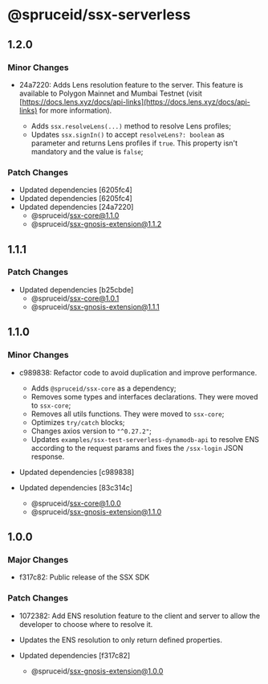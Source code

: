 # @spruceid/ssx-serverless

## 1.2.0

### Minor Changes

- 24a7220: Adds Lens resolution feature to the server. This feature is available to Polygon Mainnet and Mumbai Testnet (visit [https://docs.lens.xyz/docs/api-links](https://docs.lens.xyz/docs/api-links) for more information).

  - Adds `ssx.resolveLens(...)` method to resolve Lens profiles;
  - Updates `ssx.signIn()` to accept `resolveLens?: boolean` as parameter and returns Lens profiles if `true`. This property isn't mandatory and the value is `false`;

### Patch Changes

- Updated dependencies [6205fc4]
- Updated dependencies [6205fc4]
- Updated dependencies [24a7220]
  - @spruceid/ssx-core@1.1.0
  - @spruceid/ssx-gnosis-extension@1.1.2

## 1.1.1

### Patch Changes

- Updated dependencies [b25cbde]
  - @spruceid/ssx-core@1.0.1
  - @spruceid/ssx-gnosis-extension@1.1.1

## 1.1.0

### Minor Changes

- c989838: Refactor code to avoid duplication and improve performance.

  - Adds `@spruceid/ssx-core` as a dependency;
  - Removes some types and interfaces declarations. They were moved to `ssx-core`;
  - Removes all utils functions. They were moved to `ssx-core`;
  - Optimizes `try/catch` blocks;
  - Changes axios version to `"^0.27.2"`;
  - Updates `examples/ssx-test-serverless-dynamodb-api` to resolve ENS according to the request params and fixes the `/ssx-login` JSON response.

- Updated dependencies [c989838]
- Updated dependencies [83c314c]
  - @spruceid/ssx-core@1.0.0
  - @spruceid/ssx-gnosis-extension@1.1.0

## 1.0.0

### Major Changes

- f317c82: Public release of the SSX SDK

### Patch Changes

- 1072382: Add ENS resolution feature to the client and server to allow the developer to choose where to resolve it.
- Updates the ENS resolution to only return defined properties.

- Updated dependencies [f317c82]
  - @spruceid/ssx-gnosis-extension@1.0.0
